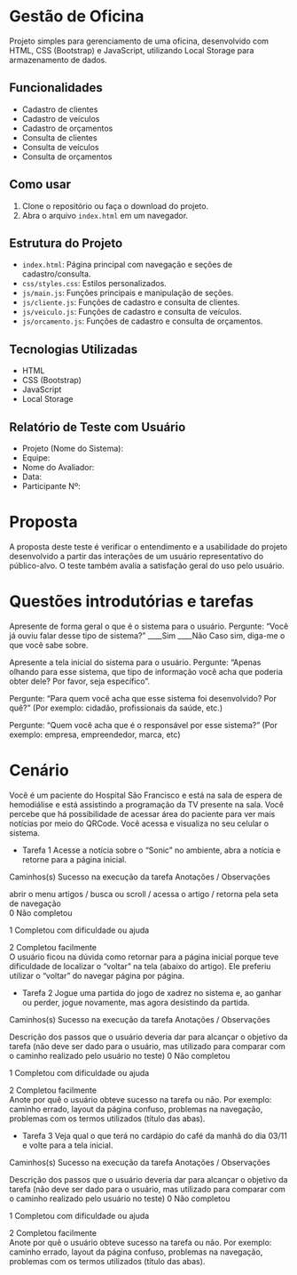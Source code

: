 # Gestão de Oficina

Projeto simples para gerenciamento de uma oficina, desenvolvido com HTML, CSS (Bootstrap) e JavaScript, utilizando Local Storage para armazenamento de dados.

## Funcionalidades

- Cadastro de clientes
- Cadastro de veículos
- Cadastro de orçamentos
- Consulta de clientes
- Consulta de veículos
- Consulta de orçamentos

## Como usar

1. Clone o repositório ou faça o download do projeto.
2. Abra o arquivo `index.html` em um navegador.

## Estrutura do Projeto

- `index.html`: Página principal com navegação e seções de cadastro/consulta.
- `css/styles.css`: Estilos personalizados.
- `js/main.js`: Funções principais e manipulação de seções.
- `js/cliente.js`: Funções de cadastro e consulta de clientes.
- `js/veiculo.js`: Funções de cadastro e consulta de veículos.
- `js/orcamento.js`: Funções de cadastro e consulta de orçamentos.

## Tecnologias Utilizadas

- HTML
- CSS (Bootstrap)
- JavaScript
- Local Storage

## Relatório de Teste com Usuário

- Projeto (Nome do Sistema):
- Equipe:				
- Nome do Avaliador:
- Data:           				
- Participante Nº:

# Proposta
A proposta deste teste é verificar o entendimento e a usabilidade do projeto desenvolvido a partir das interações de um usuário representativo do público-alvo. O teste também avalia a satisfação geral do uso pelo usuário.

# Questões introdutórias e tarefas

Apresente de forma geral o que é o sistema para o usuário. Pergunte: “Você já ouviu falar desse tipo de sistema?”
____Sim    ____Não
Caso sim, diga-me o que você sabe sobre.



Apresente a tela inicial do sistema para o usuário. Pergunte: “Apenas olhando para esse sistema, que tipo de informação você acha que poderia obter dele? Por favor, seja específico”.



Pergunte: “Para quem você acha que esse sistema foi desenvolvido? Por quê?” (Por exemplo: cidadão, profissionais da saúde, etc.)



Pergunte: “Quem você acha que é o responsável por esse sistema?” (Por exemplo: empresa, empreendedor, marca, etc)


# Cenário

Você é um paciente do Hospital São Francisco e está na sala de espera de hemodiálise e está assistindo a programação da TV presente na sala. Você percebe que há possibilidade de acessar área do paciente para ver mais notícias por meio do QRCode. Você acessa e visualiza no seu celular o sistema.

* Tarefa 1
Acesse a notícia sobre o “Sonic” no ambiente, abra a notícia e retorne para a página inicial.

Caminhos(s)
	Sucesso na execução da tarefa	Anotações / Observações


abrir o menu artigos / busca  ou scroll / acessa o artigo / retorna pela seta de navegação	
0
Não completou

1
Completou com dificuldade ou ajuda

2
Completou facilmente	
O usuário ficou na dúvida como retornar para a página inicial porque teve dificuldade de localizar o “voltar” na tela (abaixo do artigo). Ele preferiu utilizar o “voltar” do navegar página por página.

* Tarefa 2
Jogue uma partida do jogo de xadrez no sistema e, ao ganhar ou perder, jogue novamente, mas agora desistindo da partida.

Caminhos(s)
	Sucesso na execução da tarefa	Anotações / Observações


Descrição dos passos que o usuário deveria dar para alcançar o objetivo da tarefa (não deve ser dado para o usuário, mas utilizado para comparar com o caminho realizado pelo usuário no teste)	
0
Não completou

1
Completou com dificuldade ou ajuda

2
Completou facilmente	
Anote por quê o usuário obteve sucesso na tarefa ou não. Por exemplo: caminho errado, layout da página confuso, problemas na navegação, problemas com os termos utilizados (título das abas).






* Tarefa 3
Veja qual o que terá no cardápio do café da manhã do dia 03/11 e volte para a tela inicial. 

Caminhos(s)
	Sucesso na execução da tarefa	Anotações / Observações


Descrição dos passos que o usuário deveria dar para alcançar o objetivo da tarefa (não deve ser dado para o usuário, mas utilizado para comparar com o caminho realizado pelo usuário no teste)	
0
Não completou

1
Completou com dificuldade ou ajuda

2
Completou facilmente	
Anote por quê o usuário obteve sucesso na tarefa ou não. Por exemplo: caminho errado, layout da página confuso, problemas na navegação, problemas com os termos utilizados (título das abas).




